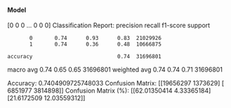 #### Model
[0 0 0 ... 0 0 0]
Classification Report:
              precision    recall  f1-score   support

           0       0.74      0.93      0.83  21029926
           1       0.74      0.36      0.48  10666875

    accuracy                           0.74  31696801
   macro avg       0.74      0.65      0.65  31696801
weighted avg       0.74      0.74      0.71  31696801

Accuracy: 0.7404909725748033
Confusion Matrix:
[[19656297  1373629]
 [ 6851977  3814898]]
Confusion Matrix (%):
[[62.01350414  4.33365184]
 [21.6172509  12.03559312]]
